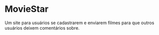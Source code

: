 # MovieStar

Um site para usuários se cadastrarem e enviarem filmes para que outros usuários deixem comentários sobre.
